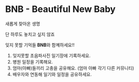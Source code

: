 # BNB - Beautiful New Baby

새롭게 찾아온 생명

단 하루도 놓치고 싶지 않죠

잊지 못할 기억들 **BNB**와 함꼐하세요!!

1. 잊지못할 초음파사진 일기장에 기록하세요.
2. 병원 일정을 기록해요.
3. 엄마(아빠)들끼리 고충을 공유해요. (엄마 아빠 각기 다른 커뮤니티)
4. 배우자와 연동해 일기와 일정을 공유하세요.
